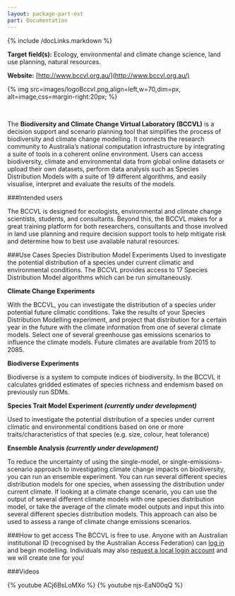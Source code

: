 ```yaml
---
layout: package-part-ext
part: Documentation
---
```

{% include /docLinks.markdown %}

**Target field(s):** Ecology, environmental and climate change science, land use planning, natural resources. 

**Website:** [http://www.bccvl.org.au/](http://www.bccvl.org.au/)

{% img src=images/logoBccvl.png,align=left,w=70,dim=px, alt=image,css=margin-right:20px; %}

<br>

The **Biodiversity and Climate Change Virtual Laboratory (BCCVL)** is a decision support and scenario planning tool that simplifies the process of biodiversity and climate change modelling. It connects the research community to Australia’s national computation infrastructure by integrating a suite of tools in a coherent online environment. Users can access biodiversity, climate and environmental data from global online datasets or upload their own datasets, perform data analysis such as Species Distribution Models with a suite of 19 different algorithms, and easily visualise, interpret and evaluate the results of the models.  

###Intended users

The BCCVL is designed for ecologists, environmental and climate change scientists, students, and consultants. Beyond this, the BCCVL makes for a great training platform for both researchers, consultants and those involved in land use planning and require decision support tools to help mitigate risk and determine how to best use available natural resources. 


###Use Cases
Species Distribution Model Experiments
Used to investigate the potential distribution of a species under current climatic and environmental conditions. The BCCVL provides access to 17 Species Distribution Model algorithms which can be run simultaneously.

**Climate Change Experiments**

With the BCCVL, you can investigate the distribution of a species under potential future climatic conditions. Take the results of your Species Distribution Modelling experiment, and project that distribution for a certain year in the future with the climate information from one of several climate models. Select one of several greenhouse gas emissions scenarios to influence the climate models. Future climates are available from 2015 to 2085.

**Biodiverse Experiments**

Biodiverse is a system to compute indices of biodiversity. In the BCCVL it calculates gridded estimates of species richness and endemism based on previously run SDMs.

**Species Trait Model Experiment _(currently under development)_**

Used to investigate the potential distribution of a species under current climatic and environmental conditions based on one or more traits/characteristics of that species (e.g. size, colour, heat tolerance)

**Ensemble Analysis _(currently under development)_**

To reduce the uncertainty of using the single-model, or single-emissions-scenario approach to investigating climate change impacts on biodiversity, you can run an ensemble experiment. 
You can run several different species distribution models for one species, when assessing the distribution under current climate. If looking at a climate change scenario, you can use the output of several different climate models with one species distribution model, or take the average of the climate model outputs and input this into several different species distribution models. This approach can also be used to assess a range of climate change emissions scenarios.



###How to get access
The BCCVL is free to use. Anyone with an Australian institutional ID (recognised by the Australian Access Federation) can [log in](https://app.bccvl.org.au/login) and begin modelling. Individuals may also [request a local login account](http://www.bccvl.org.au/request-a-local-login-account/) and we will create one for you! 

###Videos

{% youtube ACj6BsLoMXo %}
{% youtube njs-EaN00qQ %}
